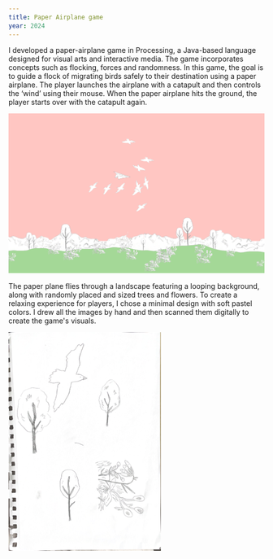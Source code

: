 ```yaml
---
title: Paper Airplane game
year: 2024
---
```

I developed a paper-airplane game in Processing, a Java-based language designed for visual arts and interactive media. The game incorporates concepts such as flocking, forces and randomness. In this game, the goal is to guide a flock of migrating birds safely to their destination using a paper airplane. The player launches the airplane with a catapult and then controls the ‘wind’ using their mouse. When the paper airplane hits the ground, the player starts over with the catapult again.

![Paper Airplane Game](./_cover.png)

The paper plane flies through a landscape featuring a looping background, along with randomly placed and sized trees and flowers. To create a relaxing experience for players, I chose a minimal design with soft pastel colors. I drew all the images by hand and then scanned them digitally to create the game's visuals.

<img src="./_sketches.png" width="300px">
